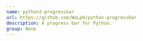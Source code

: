 ```yaml
---
name: python2-progressbar
url: https://github.com/WoLpH/python-progressbar
description: A progress bar for Python.
group: None
---
```

